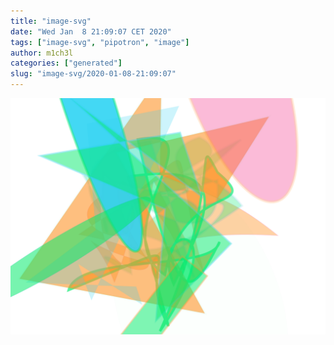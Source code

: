 ```yaml
---
title: "image-svg"
date: "Wed Jan  8 21:09:07 CET 2020"
tags: ["image-svg", "pipotron", "image"]
author: m1ch3l
categories: ["generated"]
slug: "image-svg/2020-01-08-21:09:07"
---
```


![](image.svg)

